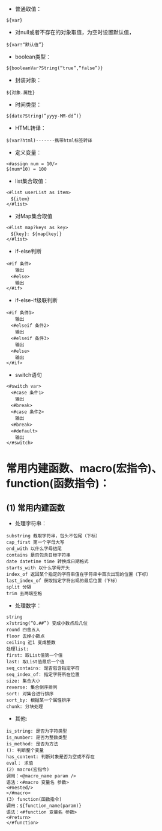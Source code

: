 * 普通取值：
```
${var}
```
* 对null或者不存在的对象取值，为空时设置默认值，
```
${var!“默认值”}
```
* boolean类型：
```
${booleanVar?String(“true”,“false”)}
```
* 封装对象：
````
${对象.属性}
````
* 时间类型：
```
${date?String(“yyyy-MM-dd”)}
```
* HTML转译：
```
$(var?html)-------携带html标签转译
```
* 定义变量：
```
<#assign num = 10/>
$(num*10) = 100

```
* list集合取值：
```
<#list userList as item>
　${item}
</#list>
```
* 对Map集合取值
```
<#list map?keys as key>
　${key}: ${map[key]}
</#list>
```
* if-else判断
```
<#if 条件>
　　输出
　<#else>
　　输出
</#if>
```
* if-else-if级联判断
```
<#if 条件1>
　　输出
　<#elseif 条件2>
　　输出
　<#elseif 条件3>
　　输出
　<#else>
　　输出
</#if>

```

* switch语句
```
<#switch var>
　<#case 条件1>
　　输出
　<#break>
　<#case 条件2>
　　输出
　<#break>
　<#default>
　　输出
</#switch>
```
# 常用内建函数、macro(宏指令)、function(函数指令)：
## (1) 常用内建函数
* 处理字符串：
```
substring 截取字符串，包头不包尾（下标）
cap_first 第一个字母大写
end_with 以什么字母结尾
contains 是否包含目标字符串
date datetime time 转换成日期格式
starts_with 以什么字母开头
index_of 返回某个指定的字符串值在字符串中首次出现的位置（下标）
last_index_of 获取指定字符出现的最后位置（下标）
split 分隔
trim 去两端空格
```
* 处理数字：
```
string
x?string(“0.##”) 变成小数点后几位
round 四舍五入
floor 去掉小数点
ceiling 近1 变成整数
处理list:
first: 取List值第一个值
last: 取List值最后一个值
seq_contains: 是否包含指定字符
seq_index_of: 指定字符所在位置
size: 集合大小
reverse: 集合倒序排列
sort: 对集合进行排序
sort_by: 根据某一个属性排序
chunk: 分块处理
```
* 其他:
```
is_string: 是否为字符类型
is_number: 是否为整数类型
is_method: 是否为方法
(): 判断整个变量
has_content: 判断对象是否为空或不存在
eval： 求值
(2) macro(宏指令)
调用：<@macro_name param />
语法：<#macro 变量名 参数>
<#nested/>
</#macro>
(3) function(函数指令)
调用：${function_name(param)}
语法：<#function 变量名 参数>
<#return>
</#function>
```